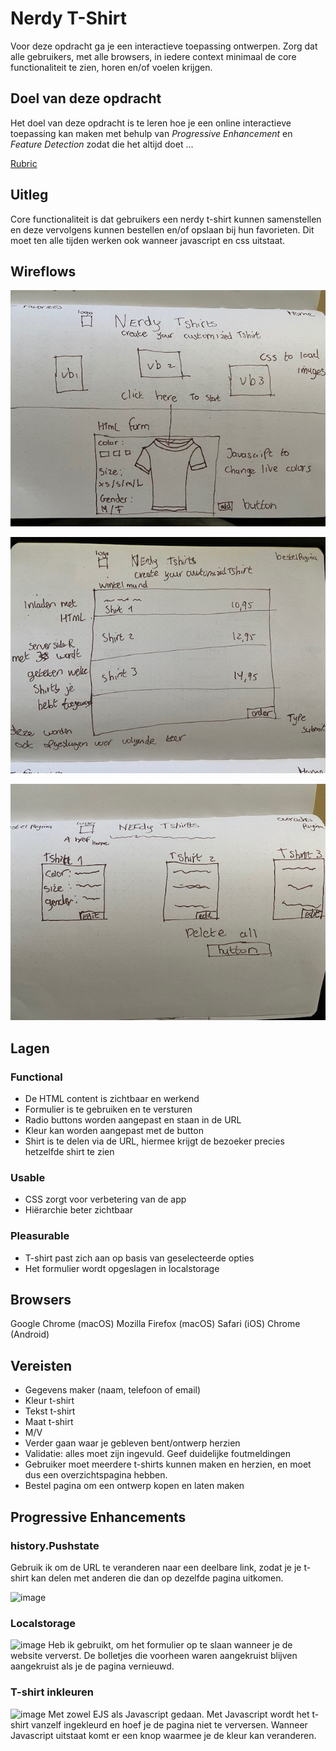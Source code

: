 # Nerdy T-Shirt

Voor deze opdracht ga je een interactieve toepassing ontwerpen. Zorg dat alle gebruikers, met alle browsers, in iedere context minimaal de core functionaliteit te zien, horen en/of voelen krijgen.

## Doel van deze opdracht

Het doel van deze opdracht is te leren hoe je een online interactieve toepassing kan maken met behulp van _Progressive Enhancement_ en _Feature Detection_ zodat die het altijd doet ...

[Rubric](https://docs.google.com/spreadsheets/d/1MV3BWwwg_Zz1n-S_qOM4iSm4gA4M6g0xAxGacyaPuac/)

## Uitleg

Core functionaliteit is dat gebruikers een nerdy t-shirt kunnen samenstellen en deze vervolgens kunnen bestellen en/of opslaan bij hun favorieten. Dit moet ten alle tijden werken ook wanneer javascript en css uitstaat.

## Wireflows

![Frontend ](https://github.com/NielsPeeters96/Nerdy-tshirt/blob/master/Public/img/Home.jpg)

![Frontend ](https://github.com/NielsPeeters96/Nerdy-tshirt/blob/master/Public/img/Bestelpagina.jpg)

![Frontend ](https://github.com/NielsPeeters96/Nerdy-tshirt/blob/master/Public/img/Overzichtspagina.jpg)

## Lagen

### Functional
- De HTML content is zichtbaar en werkend
- Formulier is te gebruiken en te versturen
- Radio buttons worden aangepast en staan in de URL
- Kleur kan worden aangepast met de button
- Shirt is te delen via de URL, hiermee krijgt de bezoeker precies hetzelfde shirt te zien

### Usable
- CSS zorgt voor verbetering van de app
- Hiërarchie beter zichtbaar

### Pleasurable
- T-shirt past zich aan op basis van geselecteerde opties
- Het formulier wordt opgeslagen in localstorage

## Browsers
Google Chrome (macOS)
Mozilla Firefox (macOS)
Safari (iOS)
Chrome (Android)

## Vereisten

- Gegevens maker (naam, telefoon of email)
- Kleur t-shirt
- Tekst t-shirt
- Maat t-shirt
- M/V
- Verder gaan waar je gebleven bent/ontwerp herzien
- Validatie: alles moet zijn ingevuld. Geef duidelijke foutmeldingen
- Gebruiker moet meerdere t-shirts kunnen maken en herzien, en moet dus een overzichtspagina hebben.
- Bestel pagina om een ontwerp kopen en laten maken

## Progressive Enhancements

### history.Pushstate
 
Gebruik ik om de URL te veranderen naar een deelbare link, zodat je je t-shirt kan delen met anderen die dan op dezelfde pagina uitkomen.

![image](https://user-images.githubusercontent.com/78353674/112846184-0fdc5180-90a6-11eb-8bab-41d7228b0256.png)

### Localstorage

![image](https://user-images.githubusercontent.com/78353674/112964126-52ef0100-9148-11eb-9c33-7fdead1c3813.png)
Heb ik gebruikt, om het formulier op te slaan wanneer je de website ververst. De bolletjes die voorheen waren aangekruist blijven aangekruist als je de pagina vernieuwd.

### T-shirt inkleuren

![image](https://user-images.githubusercontent.com/78353674/112964043-3f439a80-9148-11eb-8205-9ca3d62d82df.png)
Met zowel EJS als Javascript gedaan. Met Javascript wordt het t-shirt vanzelf ingekleurd en hoef je de pagina niet te verversen. Wanneer Javascript uitstaat komt er een knop waarmee je de kleur kan veranderen.

